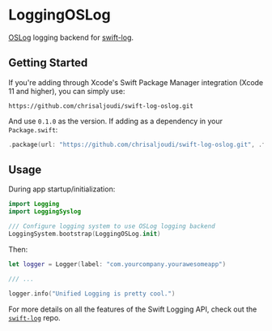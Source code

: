 # LoggingOSLog

[OSLog](https://developer.apple.com/documentation/os/oslog) logging backend for [swift-log](https://github.com/apple/swift-log).

## Getting Started

If you're adding through Xcode's Swift Package Manager integration (Xcode 11 and higher), you can simply use:

```
https://github.com/chrisaljoudi/swift-log-oslog.git
```

And use `0.1.0` as the version. If adding as a dependency in your `Package.swift`:

```swift
.package(url: "https://github.com/chrisaljoudi/swift-log-oslog.git", .from("0.1.0"))
```

## Usage

During app startup/initialization:

```swift
import Logging
import LoggingSyslog

/// Configure logging system to use OSLog logging backend
LoggingSystem.bootstrap(LoggingOSLog.init)
```

Then:
```swift
let logger = Logger(label: "com.yourcompany.yourawesomeapp")

/// ...

logger.info("Unified Logging is pretty cool.")
```

For more details on all the features of the Swift Logging API, check out the [`swift-log`](https://github.com/apple/swift-log) repo.
